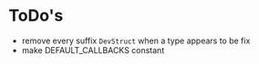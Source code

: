 # ToDo's

* remove every suffix `DevStruct` when a type appears to be fix
* make DEFAULT_CALLBACKS constant